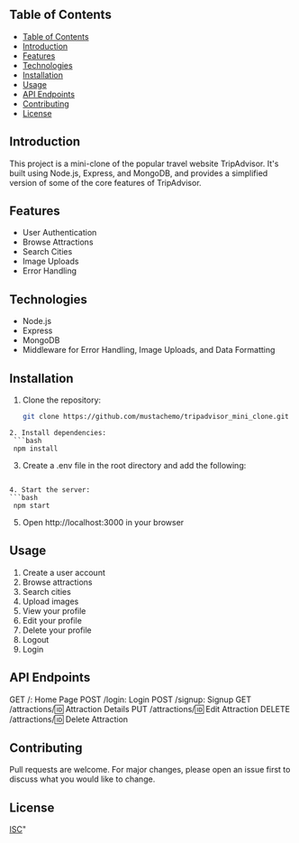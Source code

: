 ## Table of Contents

- [Table of Contents](#table-of-contents)
- [Introduction](#introduction)
- [Features](#features)
- [Technologies](#technologies)
- [Installation](#installation)
- [Usage](#usage)
- [API Endpoints](#api-endpoints)
- [Contributing](#contributing)
- [License](#license)

## Introduction

This project is a mini-clone of the popular travel website TripAdvisor. It's built using Node.js, Express, and MongoDB, and provides a simplified version of some of the core features of TripAdvisor.

## Features

- User Authentication
- Browse Attractions
- Search Cities
- Image Uploads
- Error Handling

## Technologies

- Node.js
- Express
- MongoDB
- Middleware for Error Handling, Image Uploads, and Data Formatting

## Installation

1. Clone the repository:
   ```bash
   git clone https://github.com/mustachemo/tripadvisor_mini_clone.git
   ```

````
2. Install dependencies:
 ```bash
 npm install
````

3. Create a .env file in the root directory and add the following:

   ```bash

   ```

````
4. Start the server:
```bash
 npm start
````

5. Open http://localhost:3000 in your browser

## Usage

1. Create a user account
2. Browse attractions
3. Search cities
4. Upload images
5. View your profile
6. Edit your profile
7. Delete your profile
8. Logout
9. Login

## API Endpoints

GET /: Home Page
POST /login: Login
POST /signup: Signup
GET /attractions/:id: Attraction Details
PUT /attractions/:id: Edit Attraction
DELETE /attractions/:id: Delete Attraction

## Contributing

Pull requests are welcome. For major changes, please open an issue first to discuss what you would like to change.

## License

[ISC](https://opensource.org/licenses/ISC)"
